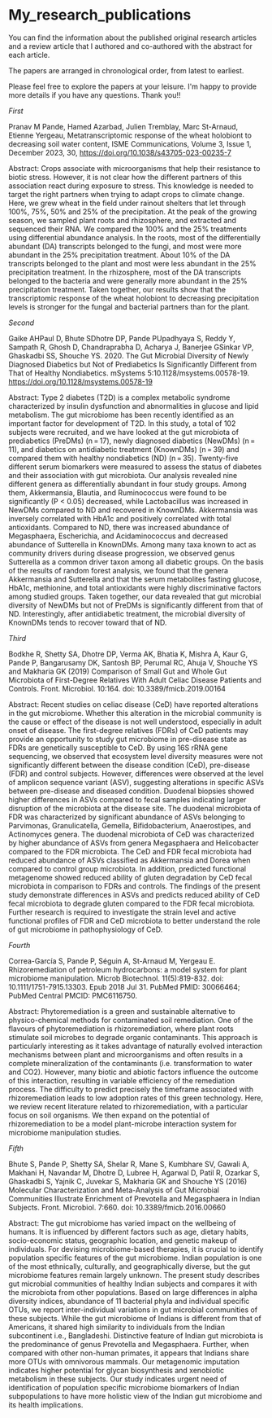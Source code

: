 # My_research_publications

You can find the information about the published original research articles and a review article that I authored and co-authored with the abstract for each article.

The papers are arranged in chronological order, from latest to earliest.

Please feel free to explore the papers at your leisure. I'm happy to provide more details if you have any questions. Thank you!!

*First*

Pranav M Pande, Hamed Azarbad, Julien Tremblay, Marc St-Arnaud, Etienne Yergeau, 
Metatranscriptomic response of the wheat holobiont to decreasing soil water content, ISME Communications, Volume 3, Issue 1, December 2023, 30, https://doi.org/10.1038/s43705-023-00235-7

Abstract:
Crops associate with microorganisms that help their resistance to biotic stress. However, it is not clear how the different partners of this association react during exposure to stress. This knowledge is needed to target the right partners when trying to adapt crops to climate change. Here, we grew wheat in the field under rainout shelters that let through 100%, 75%, 50% and 25% of the precipitation. At the peak of the growing season, we sampled plant roots and rhizosphere, and extracted and sequenced their RNA. We compared the 100% and the 25% treatments using differential abundance analysis. In the roots, most of the differentially abundant (DA) transcripts belonged to the fungi, and most were more abundant in the 25% precipitation treatment. About 10% of the DA transcripts belonged to the plant and most were less abundant in the 25% precipitation treatment. In the rhizosphere, most of the DA transcripts belonged to the bacteria and were generally more abundant in the 25% precipitation treatment. Taken together, our results show that the transcriptomic response of the wheat holobiont to decreasing precipitation levels is stronger for the fungal and bacterial partners than for the plant.

*Second*

Gaike AHPaul D, Bhute SDhotre DP, Pande PUpadhyaya S, Reddy Y, Sampath R, Ghosh D, Chandraprabha D, Acharya J, Banerjee GSinkar VP, Ghaskadbi SS, Shouche YS. 2020. 
The Gut Microbial Diversity of Newly Diagnosed Diabetics but Not of Prediabetics Is Significantly Different from That of Healthy Nondiabetics. mSystems 5:10.1128/msystems.00578-19. https://doi.org/10.1128/msystems.00578-19

Abstract:
Type 2 diabetes (T2D) is a complex metabolic syndrome characterized by insulin dysfunction and abnormalities in glucose and lipid metabolism. The gut microbiome has been recently identified as an important factor for development of T2D. In this study, a total of 102 subjects were recruited, and we have looked at the gut microbiota of prediabetics (PreDMs) (n = 17), newly diagnosed diabetics (NewDMs) (n = 11), and diabetics on antidiabetic treatment (KnownDMs) (n = 39) and compared them with healthy nondiabetics (ND) (n = 35). Twenty-five different serum biomarkers were measured to assess the status of diabetes and their association with gut microbiota. Our analysis revealed nine different genera as differentially abundant in four study groups. Among them, Akkermansia, Blautia, and Ruminococcus were found to be significantly (P < 0.05) decreased, while Lactobacillus was increased in NewDMs compared to ND and recovered in KnownDMs. Akkermansia was inversely correlated with HbA1c and positively correlated with total antioxidants. Compared to ND, there was increased abundance of Megasphaera, Escherichia, and Acidaminococcus and decreased abundance of Sutterella in KnownDMs. Among many taxa known to act as community drivers during disease progression, we observed genus Sutterella as a common driver taxon among all diabetic groups. On the basis of the results of random forest analysis, we found that the genera Akkermansia and Sutterella and that the serum metabolites fasting glucose, HbA1c, methionine, and total antioxidants were highly discriminative factors among studied groups. Taken together, our data revealed that gut microbial diversity of NewDMs but not of PreDMs is significantly different from that of ND. Interestingly, after antidiabetic treatment, the microbial diversity of KnownDMs tends to recover toward that of ND.

*Third*

Bodkhe R, Shetty SA, Dhotre DP, Verma AK, Bhatia K, Mishra A, Kaur G, Pande P, Bangarusamy DK, Santosh BP, Perumal RC, Ahuja V, Shouche YS and Makharia GK (2019) 
Comparison of Small Gut and Whole Gut Microbiota of First-Degree Relatives With Adult Celiac Disease Patients and Controls. Front. Microbiol. 10:164. doi: 10.3389/fmicb.2019.00164

Abstract:
Recent studies on celiac disease (CeD) have reported alterations in the gut microbiome. Whether this alteration in the microbial community is the cause or effect of the disease is not well understood, especially in adult onset of disease. The first-degree relatives (FDRs) of CeD patients may provide an opportunity to study gut microbiome in pre-disease state as FDRs are genetically susceptible to CeD. By using 16S rRNA gene sequencing, we observed that ecosystem level diversity measures were not significantly different between the disease condition (CeD), pre-disease (FDR) and control subjects. However, differences were observed at the level of amplicon sequence variant (ASV), suggesting alterations in specific ASVs between pre-disease and diseased condition. Duodenal biopsies showed higher differences in ASVs compared to fecal samples indicating larger disruption of the microbiota at the disease site. The duodenal microbiota of FDR was characterized by significant abundance of ASVs belonging to Parvimonas, Granulicatella, Gemella, Bifidobacterium, Anaerostipes, and Actinomyces genera. The duodenal microbiota of CeD was characterized by higher abundance of ASVs from genera Megasphaera and Helicobacter compared to the FDR microbiota. The CeD and FDR fecal microbiota had reduced abundance of ASVs classified as Akkermansia and Dorea when compared to control group microbiota. In addition, predicted functional metagenome showed reduced ability of gluten degradation by CeD fecal microbiota in comparison to FDRs and controls. The findings of the present study demonstrate differences in ASVs and predicts reduced ability of CeD fecal microbiota to degrade gluten compared to the FDR fecal microbiota. Further research is required to investigate the strain level and active functional profiles of FDR and CeD microbiota to better understand the role of gut microbiome in pathophysiology of CeD.

*Fourth*

Correa-García S, Pande P, Séguin A, St-Arnaud M, Yergeau E. 
Rhizoremediation of petroleum hydrocarbons: a model system for plant microbiome manipulation. Microb Biotechnol. 11(5):819-832. doi: 10.1111/1751-7915.13303. Epub 2018 Jul 31. PubMed PMID: 30066464; PubMed Central PMCID: PMC6116750.

Abstract:
Phytoremediation is a green and sustainable alternative to physico-chemical methods for contaminated soil remediation. One of the flavours of phytoremediation is rhizoremediation, where plant roots stimulate soil microbes to degrade organic contaminants. This approach is particularly interesting as it takes advantage of naturally evolved interaction mechanisms between plant and microorganisms and often results in a complete mineralization of the contaminants (i.e. transformation to water and CO2). However, many biotic and abiotic factors influence the outcome of this interaction, resulting in variable efficiency of the remediation process. The difficulty to predict precisely the timeframe associated with rhizoremediation leads to low adoption rates of this green technology. Here, we review recent literature related to rhizoremediation, with a particular focus on soil organisms. We then expand on the potential of rhizoremediation to be a model plant-microbe interaction system for microbiome manipulation studies.

*Fifth*

Bhute S, Pande P, Shetty SA, Shelar R, Mane S, Kumbhare SV, Gawali A, Makhani H, Navandar M, Dhotre D, Lubree H, Agarwal D, Patil R, Ozarkar S, Ghaskadbi S, Yajnik C, Juvekar S, Makharia GK and Shouche YS (2016) 
Molecular Characterization and Meta-Analysis of Gut Microbial Communities Illustrate Enrichment of Prevotella and Megasphaera in Indian Subjects. Front. Microbiol. 7:660. doi: 10.3389/fmicb.2016.00660

Abstract:
The gut microbiome has varied impact on the wellbeing of humans. It is influenced by different factors such as age, dietary habits, socio-economic status, geographic location, and genetic makeup of individuals. For devising microbiome-based therapies, it is crucial to identify population specific features of the gut microbiome. Indian population is one of the most ethnically, culturally, and geographically diverse, but the gut microbiome features remain largely unknown. The present study describes gut microbial communities of healthy Indian subjects and compares it with the microbiota from other populations. Based on large differences in alpha diversity indices, abundance of 11 bacterial phyla and individual specific OTUs, we report inter-individual variations in gut microbial communities of these subjects. While the gut microbiome of Indians is different from that of Americans, it shared high similarity to individuals from the Indian subcontinent i.e., Bangladeshi. Distinctive feature of Indian gut microbiota is the predominance of genus Prevotella and Megasphaera. Further, when compared with other non-human primates, it appears that Indians share more OTUs with omnivorous mammals. Our metagenomic imputation indicates higher potential for glycan biosynthesis and xenobiotic metabolism in these subjects. Our study indicates urgent need of identification of population specific microbiome biomarkers of Indian subpopulations to have more holistic view of the Indian gut microbiome and its health implications.
